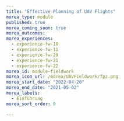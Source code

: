 ```yaml
---
title: "Effective Planning of UAV Flights"
morea_type: module
published: true
morea_coming_soon: true
morea_outcomes:
morea_experiences:
  - experience-fw-10
  - experience-fw-11    
  - experience-fw-20
  - experience-fw-21
  - experience-fw-22
morea_id: module-fieldwork
morea_icon_url: /morea/UAVFieldwork/fp2.png
morea_start_date: "2022-04-20"
morea_end_date: "2021-05-02"
morea_labels: 
  - Einführung
morea_sort_order: 9

---
```



